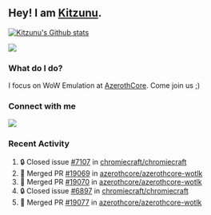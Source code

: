 ## Hey! I am [Kitzunu](https://Github.com/Kitzunu).

<!--<a href="https://github-readme-stats.kitzunu.vercel.app/api?username=Kitzunu&show_icons=true&theme=dark">
  <img align="center" src="https://github-readme-stats.kitzunu.vercel.app/api?username=Kitzunu&show_icons=true&theme=dark" />
</a>-->

[![Kitzunu's Github stats](https://github-readme-stats.vercel.app/api?username=kitzunu&theme=github_dark&show_icons=true)](https://github.com/Kitzunu)

<a href="https://github-readme-stats.kitzunu.vercel.app/api?username=Kitzunu&show_icons=true&theme=dark">
  <img align="center" src="https://github-readme-stats.vercel.app/api/top-langs/?username=Kitzunu&layout=compact&theme=dark" />
</a>

### What do I do?

I focus on WoW Emulation at [AzerothCore](https://Github.com/AzerothCore). Come join us ;)

### Connect with me
[![](https://img.shields.io/badge/AzerothCore%20Discord-Connect%20with%20me!-green)](https://discord.com/invite/gkt4y2x)

### Recent Activity

<!--START_SECTION:activity-->
1. 🔒 Closed issue [#7107](https://github.com/chromiecraft/chromiecraft/issues/7107) in [chromiecraft/chromiecraft](https://github.com/chromiecraft/chromiecraft)
2. 🎉 Merged PR [#19069](https://github.com/azerothcore/azerothcore-wotlk/pull/19069) in [azerothcore/azerothcore-wotlk](https://github.com/azerothcore/azerothcore-wotlk)
3. 🎉 Merged PR [#19070](https://github.com/azerothcore/azerothcore-wotlk/pull/19070) in [azerothcore/azerothcore-wotlk](https://github.com/azerothcore/azerothcore-wotlk)
4. 🔒 Closed issue [#6897](https://github.com/chromiecraft/chromiecraft/issues/6897) in [chromiecraft/chromiecraft](https://github.com/chromiecraft/chromiecraft)
5. 🎉 Merged PR [#19077](https://github.com/azerothcore/azerothcore-wotlk/pull/19077) in [azerothcore/azerothcore-wotlk](https://github.com/azerothcore/azerothcore-wotlk)
<!--END_SECTION:activity-->
